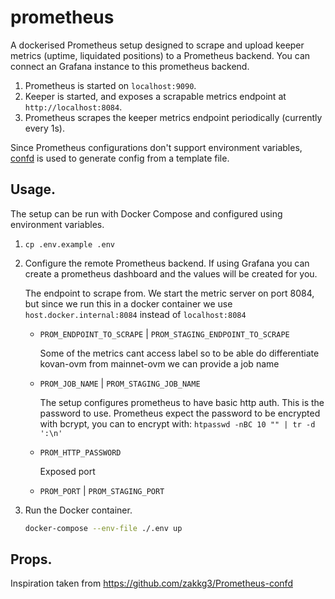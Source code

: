 # prometheus

A dockerised Prometheus setup designed to scrape and upload keeper metrics (uptime, liquidated positions) to a Prometheus backend. You can connect an Grafana instance to this prometheus backend.

1.  Prometheus is started on `localhost:9090`.
2.  Keeper is started, and exposes a scrapable metrics endpoint at `http://localhost:8084`.
3.  Prometheus scrapes the keeper metrics endpoint periodically (currently every 1s).

Since Prometheus configurations don't support environment variables, [confd](https://github.com/kelseyhightower/confd) is used to generate config from a template file.

## Usage.

The setup can be run with Docker Compose and configured using environment variables.

1.  `cp .env.example .env`
2.  Configure the remote Prometheus backend. If using Grafana you can create a prometheus dashboard and the values will be created for you.

    The endpoint to scrape from. We start the metric server on port 8084, but since we run this in a docker container we use `host.docker.internal:8084` instead of `localhost:8084`

    - `PROM_ENDPOINT_TO_SCRAPE` | `PROM_STAGING_ENDPOINT_TO_SCRAPE`

      Some of the metrics cant access label so to be able do differentiate kovan-ovm from mainnet-ovm we can provide a job name

    - `PROM_JOB_NAME` | `PROM_STAGING_JOB_NAME`

      The setup configures prometheus to have basic http auth. This is the password to use. Prometheus expect the password to be encrypted with bcrypt, you can to encrypt with: `htpasswd -nBC 10 "" | tr -d ':\n'`

    - `PROM_HTTP_PASSWORD`

      Exposed port

    - `PROM_PORT` | `PROM_STAGING_PORT`

3.  Run the Docker container.

    ```sh
    docker-compose --env-file ./.env up
    ```

## Props.

Inspiration taken from https://github.com/zakkg3/Prometheus-confd
